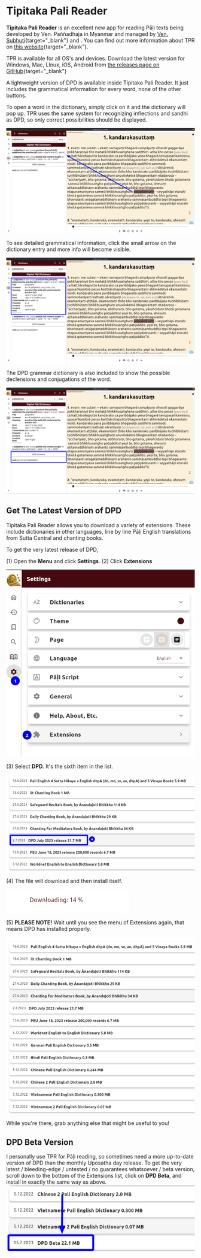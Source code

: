 # Tipitaka Pali Reader

**Tipitaka Pali Reader** is an excellent new app for reading Pāḷi texts being developed by Ven. Paññadhaja in Myanmar and managed by [Ven. Subhuti](https://americanmonk.org/){target="_blank"} and . You can find out more information about TPR on [this website](https://americanmonk.org/tipitaka-pali-reader/){target="_blank"}.

TPR is available for all OS's and devices. Download the latest version for Windows, Mac, LInux, iOS, Android from [the releases page on GitHub](https://github.com/bksubhuti/tipitaka-pali-reader/releases){target="_blank"}

A lightweight version of DPD is available inside Tipitaka Pali Reader. It just includes the grammatical information for every word, none of the other buttons.

To open a word in the dictionary, simply click on it and the dictionary will pop up. TPR uses the same system for recognizing inflections and sandhi as DPD, so only correct possibilities should be displayed.

![click_word](../pics/tpr/tpr_click_word.png)

To see detailed grammatical information, click the small arrow on the dictionary entry and more info will become visible. 

![grammar_info](../pics/tpr/tpr_open_grammar.png)

The DPD grammar dictionary is also included to show the possible declensions and conjugations of the word.

![dpd_grammar](../pics/tpr/tpr_grammar_info.png)


## Get The Latest Version of DPD

Tipitaka Pali Reader allows you to download a variety of extensions. These include dictionaries in other languages, line by line Pāḷi English translations from Sutta Central and chanting books.

To get the very latest release of DPD,

(1) Open the **Menu** and click **Settings**. (2) Click **Extensions**

![extension](../pics/tpr/tpr_open_extensions.png)

(3) Select **DPD**. It's the sixth item in the list.

![select_dpd](../pics/tpr/tpr_select_dpd.png)

(4) The file will download and then install itself.

![downloading](../pics/tpr/tpr_downloading.png)

(5) **PLEASE NOTE!** Wait until you see the menu of Extensions again, that means DPD has installed properly.

![extensions](../pics/tpr/tpr_extensions.png)

While you're there, grab anything else that might be useful to you! 

## DPD Beta Version

I personally use TPR for Pāḷi reading, so sometimes need a more up-to-date version of DPD than the monthly Uposatha day release. To get the very latest / bleeding-edge / untested / no guarantees whatsoever / beta version, scroll down to the bottom of the Extensions list, click on **DPD Beta**, and install in exactly the same way as above.
![beta_version](../pics/tpr/tpr_dpd_beta.png)


